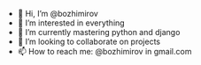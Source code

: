 - 👋 Hi, I’m @bozhimirov
- 👀 I’m interested in everything
- 🌱 I’m currently mastering python and django
- 💞️ I’m looking to collaborate on projects
- 📫 How to reach me: @bozhimirov in gmail.com

<!---
bozhimirov/bozhimirov is a ✨ special ✨ repository because its `README.md` (this file) appears on your GitHub profile.
You can click the Preview link to take a look at your changes.
--->
